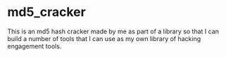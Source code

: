 # md5_cracker
This is an md5 hash cracker made by me as part of a library so that I can build a number of tools that I can use as my own library of hacking engagement tools. 
